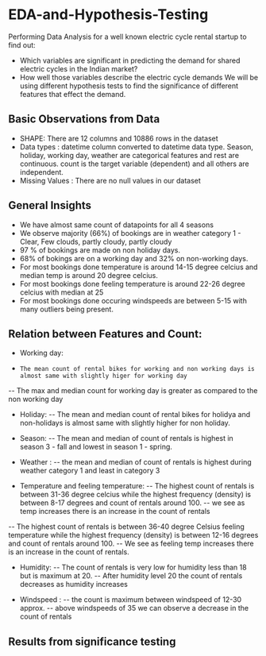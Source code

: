 # EDA-and-Hypothesis-Testing
Performing Data Analysis for a well known electric cycle rental startup to find out: 
 - Which variables are significant in predicting the demand for shared electric cycles in the Indian market?
 - How well those variables describe the electric cycle demands
We will be using different hypothesis tests to find the significance of different features that effect the demand.

## Basic Observations from Data 
- SHAPE: There are 12 columns and 10886 rows in the dataset
- Data types : datetime column converted to datetime data type. Season, holiday, working day, weather are categorical features and rest are continuous. count is the target variable (dependent) and all others are independent.
- Missing Values : There are no null values in our dataset

## General Insights
 - We have almost same count of datapoints for all 4 seasons
 - We observe majority (66%) of bookings are in weather category 1 - Clear, Few clouds, partly cloudy, partly cloudy
 - 97 % of bookings are made on non holiday days.
 - 68% of bokings are on a working day and 32% on non-working days.
 - For most bookings done temperature is around 14-15 degree celcius and median temp is around 20 degree celcius. 
 - For most bookings done feeling temperature is around 22-26 degree celcius with median at 25
 - For most bookings done occuring windspeeds are between 5-15 with many outliers being present.


## Relation between Features and Count:

- Working day: 
-     The mean count of rental bikes for working and non working days is almost same with slightly higer for working day
 -- The max and median count for working day is greater as compared to the non working day

- Holiday: 
 -- The mean and median count of rental bikes for holidya and non-holidays is almost same with slightly higher for non holiday.

- Season:
 -- The mean and median of count of rentals is highest in season 3 - fall and lowest in season 1 - spring.

- Weather :
 -- the mean and median of count of rentals is highest during weather category 1 and least in category 3

- Temperature and feeling temperature:
 -- The highest count of rentals is between 31-36 degree celcius while the highest frequency (density) is between 8-17 degrees and count of rentals around 100.
 -- we see as temp increases there is an increase in the count of rentals

 -- The highest count of rentals is between 36-40 degree Celsius feeling temperature while the highest frequency (density) is between 12-16 degrees and count of rentals around 100.
 -- We see as feeling temp increases there is an increase in the count of rentals.

- Humidity:
 -- The count of rentals is very low for humidity less than 18 but is maximum at 20.
 -- After humidity level 20 the count of rentals decreases as humidity increases

- Windspeed :
 -- the count is maximum between windspeed of 12-30 approx.
 -- above windspeeds of 35 we can observe a decrease in the count of rentals

## Results from significance testing



